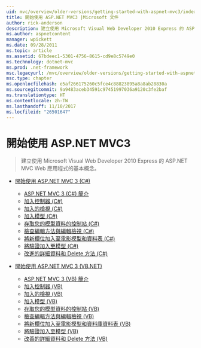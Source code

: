 ```yaml
---
uid: mvc/overview/older-versions/getting-started-with-aspnet-mvc3/index
title: 開始使用 ASP.NET MVC3 |Microsoft 文件
author: rick-anderson
description: 建立使用 Microsoft Visual Web Developer 2010 Express 的 ASP.NET MVC Web 應用程式的基本概念。
ms.author: aspnetcontent
manager: wpickett
ms.date: 09/28/2011
ms.topic: article
ms.assetid: 67bdeec1-5301-4756-8615-cd9e8c5749e0
ms.technology: dotnet-mvc
ms.prod: .net-framework
msc.legacyurl: /mvc/overview/older-versions/getting-started-with-aspnet-mvc3
msc.type: chapter
ms.openlocfilehash: e5af266175260c5fce4c88823895a8a8ab28830a
ms.sourcegitcommit: 9a9483aceb34591c97451997036a9120c3fe2baf
ms.translationtype: HT
ms.contentlocale: zh-TW
ms.lasthandoff: 11/10/2017
ms.locfileid: "26501647"
---
```

<a name="getting-started-with-aspnet-mvc3"></a>開始使用 ASP.NET MVC3
====================
> 建立使用 Microsoft Visual Web Developer 2010 Express 的 ASP.NET MVC Web 應用程式的基本概念。


- [開始使用 ASP.NET MVC 3 (C#)](cs/index.md)

    - [ASP.NET MVC 3 (C#) 簡介](cs/intro-to-aspnet-mvc-3.md)
    - [加入控制器 (C#)](cs/adding-a-controller.md)
    - [加入的檢視 (C#)](cs/adding-a-view.md)
    - [加入模型 (C#)](cs/adding-a-model.md)
    - [存取您的模型資料的控制站 (C#)](cs/accessing-your-models-data-from-a-controller.md)
    - [檢查編輯方法與編輯檢視 (C#)](cs/examining-the-edit-methods-and-edit-view.md)
    - [將新欄位加入至電影模型和資料表 (C#)](cs/adding-a-new-field.md)
    - [將驗證加入至模型 (C#)](cs/adding-validation-to-the-model.md)
    - [改進的詳細資料和 Delete 方法 (C#)](cs/improving-the-details-and-delete-methods.md)
- [開始使用 ASP.NET MVC 3 (VB.NET)](vb/index.md)

    - [ASP.NET MVC 3 (VB) 簡介](vb/intro-to-aspnet-mvc-3.md)
    - [加入控制器 (VB)](vb/adding-a-controller.md)
    - [加入的檢視 (VB)](vb/adding-a-view.md)
    - [加入模型 (VB)](vb/adding-a-model.md)
    - [存取您的模型資料的控制站 (VB)](vb/accessing-your-models-data-from-a-controller.md)
    - [檢查編輯方法與編輯檢視 (VB)](vb/examining-the-edit-methods-and-edit-view.md)
    - [將新欄位加入至電影模型和資料庫資料表 (VB)](vb/adding-a-new-field.md)
    - [將驗證加入至模型 (VB)](vb/adding-validation-to-the-model.md)
    - [改善的詳細資料和 Delete 方法 (VB)](vb/improving-the-details-and-delete-methods.md)
